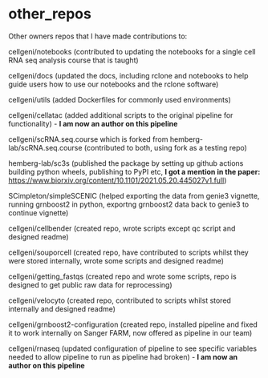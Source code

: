 # other_repos
Other owners repos that I have made contributions to:

cellgeni/notebooks (contributed to updating the notebooks for a single cell RNA seq analysis course that is taught)

cellgeni/docs (updated the docs, including rclone and notebooks to help guide users how to use our notebooks and the rclone software)

cellgeni/utils (added Dockerfiles for commonly used environments)

cellgeni/cellatac (added additional scripts to the original pipeline for functionality) - **I am now an author on this pipeline**

cellgeni/scRNA.seq.course which is forked from hemberg-lab/scRNA.seq.course (contributed to both, using fork as a testing repo)

hemberg-lab/sc3s (published the package by setting up github actions building python wheels, publishing to PyPI etc, 
**I got a mention in the paper:** https://www.biorxiv.org/content/10.1101/2021.05.20.445027v1.full)

SCimpleton/simpleSCENIC (helped exporting the data from genie3 vignette, running grnboost2 in python, exportng grnboost2 data back to genie3 to continue vignette) 

cellgeni/cellbender (created repo, wrote scripts except qc script and designed readme)

cellgeni/souporcell (created repo, have contributed to scripts whilst they were stored internally, wrote some scripts and designed readme)

cellgeni/getting_fastqs (created repo and wrote some scripts, repo is designed to get public raw data for reprocessing)

cellgeni/velocyto (created repo, contributed to scripts whilst stored internally and designed readme) 

cellgeni/grnboost2-configuration (created repo, installed pipeline and fixed it to work internally on Sanger FARM, now offered as pipeline in our team)

cellgeni/rnaseq (updated configuration of pipeline to see specific variables needed to allow pipeline to run as pipeline had broken) - **I am now an author on this pipeline**
